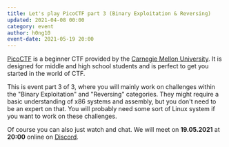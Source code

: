 ```yaml
---
title: Let's play PicoCTF part 3 (Binary Exploitation & Reversing) 
updated: 2021-04-08 00:00
category: event
author: h0ng10
event-date: 2021-05-19 20:00
---
```


[PicoCTF](https://picoctf.org/) is a beginner CTF provided by the [Carnegie Mellon University](https://www.cmu.edu/). It is designed for middle and high school students and is perfect to get you started in the world of CTF. 

This is event part 3 of 3, where you will mainly work on challenges within the "Binary Exploitation" and "Reversing" categories. They might require a basic understanding of x86 systems and assembly, but you don't need to be an expert on that. You will probably need some sort of Linux system if you want to work on these challenges. 

Of course you can also just watch and chat. We will meet on **19.05.2021** at **20:00** online on [Discord](https://discord.gg/p5RJTeVA5F).
